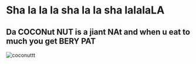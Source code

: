 <DOCTYPE html>
<html>
<head>
  <h1>Sha la la la sha la la sha lalalaLA</h1>
</head>

<body>
  
  <h2>Da COCONut NUT is a jiant NAt and when u eat to much you get BERY PAT</h2>
  <img src="[[https://www.google.com/url?sa=i&url=https%3A%2F%2Fwww.canstockphoto.com%2Fcoconut-for-a-healthy-lean-body-22222934.html&psig=AOvVaw2-Fz3r9mz5Nfjjxf3CKRTs&ust=1669437805888000&source=images&cd=vfe&ved=0CBAQjRxqFwoTCLjqrs3CyPsCFQAAAAAdAAAAABAg](https://cdn.w600.comps.canstockphoto.com/coconut-for-a-healthy-lean-body-stock-photos_csp22222934.jpg)](https://cdn.w600.comps.canstockphoto.com/coconut-for-a-healthy-lean-body-stock-photos_csp22222934.jpg)" alt=coconuttt
  

